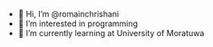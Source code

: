 - 👋 Hi, I’m @romainchrishani
- 👀 I’m interested in programming 
- 🌱 I’m currently learning at University of Moratuwa


<!---
romainchrishani/romainchrishani is a ✨ special ✨ repository because its `README.md` (this file) appears on your GitHub profile.
You can click the Preview link to take a look at your changes.
--->
